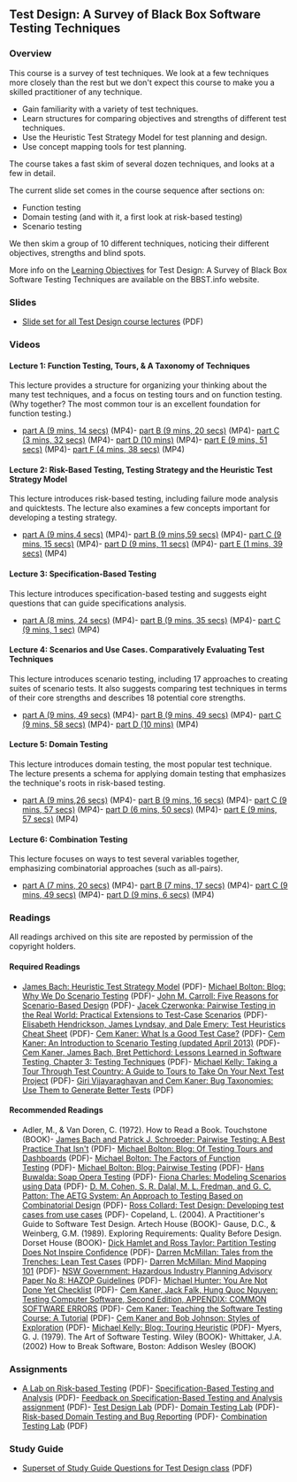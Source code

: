 Test Design: A Survey of Black Box Software Testing Techniques
--------------------------------------------------------------

### Overview

This course is a survey of test techniques. We look at a few techniques more closely than the rest but we don't expect this course to make you a skilled practitioner of any technique.

-   Gain familiarity with a variety of test techniques.
-   Learn structures for comparing objectives and strengths of different test techniques.
-   Use the Heuristic Test Strategy Model for test planning and design.
-   Use concept mapping tools for test planning.

The course takes a fast skim of several dozen techniques, and looks at a few in detail.

The current slide set comes in the course sequence after sections on:

-   Function testing
-   Domain testing (and with it, a first look at risk-based testing)
-   Scenario testing

We then skim a group of 10 different techniques, noticing their different objectives, strengths and blind spots.

More info on the [Learning Objectives](https://web.archive.org/web/20220317112936/http://bbst.info/?page_id=13) for Test Design: A Survey of Black Box Software Testing Techniques are available on the BBST.info website.

### Slides

-   [Slide set for all Test Design course lectures](https://web.archive.org/web/20220317112936/http://testingeducation.org/BBST/testdesign/BBSTTestDesign2011pfinal.pdf) (PDF)

### Videos

#### Lecture 1: Function Testing, Tours, & A Taxonomy of Techniques

This lecture provides a structure for organizing your thinking about the many test techniques, and a focus on testing tours and on function testing. (Why together? The most common tour is an excellent foundation for function testing.)

-   [part A (9 mins, 14 secs)](https://web.archive.org/web/20220317112936/http://testingeducation.org/BBST/testdesign/testdesign1a.mp4) (MP4)-   [part B (9 mins, 20 secs)](https://web.archive.org/web/20220317112936/http://testingeducation.org/BBST/testdesign/testdesign1b.mp4) (MP4)-   [part C (3 mins, 32 secs)](https://web.archive.org/web/20220317112936/http://testingeducation.org/BBST/testdesign/testdesign1c.mp4) (MP4)-   [part D (10 mins)](https://web.archive.org/web/20220317112936/http://testingeducation.org/BBST/testdesign/testdesign1d.mp4) (MP4)-   [part E (9 mins, 51 secs)](https://web.archive.org/web/20220317112936/http://testingeducation.org/BBST/testdesign/testdesign1e.mp4) (MP4)-   [part F (4 mins, 38 secs)](https://web.archive.org/web/20220317112936/http://testingeducation.org/BBST/testdesign/testdesign1f.mp4) (MP4)

#### Lecture 2: Risk-Based Testing, Testing Strategy and the Heuristic Test Strategy Model

This lecture introduces risk-based testing, including failure mode analysis and quicktests. The lecture also examines a few concepts important for developing a testing strategy.

-   [part A (9 mins,4 secs)](https://web.archive.org/web/20220317112936/http://testingeducation.org/BBST/testdesign/testdesign2a.mp4) (MP4)-   [part B (9 mins,59 secs)](https://web.archive.org/web/20220317112936/http://testingeducation.org/BBST/testdesign/testdesign2b.mp4) (MP4)-   [part C (9 mins, 15 secs)](https://web.archive.org/web/20220317112936/http://testingeducation.org/BBST/testdesign/testdesign2c.mp4) (MP4)-   [part D (9 mins, 11 secs)](https://web.archive.org/web/20220317112936/http://testingeducation.org/BBST/testdesign/testdesign2d.mp4) (MP4)-   [part E (1 mins, 39 secs)](https://web.archive.org/web/20220317112936/http://testingeducation.org/BBST/testdesign/testdesign2e.mp4) (MP4)

#### Lecture 3: Specification-Based Testing

This lecture introduces specification-based testing and suggests eight questions that can guide specifications analysis.

-   [part A (8 mins, 24 secs)](https://web.archive.org/web/20220317112936/http://testingeducation.org/BBST/testdesign/testdesign3a.mp4) (MP4)-   [part B (9 mins, 35 secs)](https://web.archive.org/web/20220317112936/http://testingeducation.org/BBST/testdesign/testdesign3b.mp4) (MP4)-   [part C (9 mins, 1 sec)](https://web.archive.org/web/20220317112936/http://testingeducation.org/BBST/testdesign/testdesign3c.mp4) (MP4)

#### Lecture 4: Scenarios and Use Cases. Comparatively Evaluating Test Techniques

This lecture introduces scenario testing, including 17 approaches to creating suites of scenario tests. It also suggests comparing test techniques in terms of their core strengths and describes 18 potential core strengths.

-   [part A (9 mins, 49 secs)](https://web.archive.org/web/20220317112936/http://testingeducation.org/BBST/testdesign/testdesign4a.mp4) (MP4)-   [part B (9 mins, 49 secs)](https://web.archive.org/web/20220317112936/http://testingeducation.org/BBST/testdesign/testdesign4b.mp4) (MP4)-   [part C (9 mins, 58 secs)](https://web.archive.org/web/20220317112936/http://testingeducation.org/BBST/testdesign/testdesign4c.mp4) (MP4)-   [part D (10 mins)](https://web.archive.org/web/20220317112936/http://testingeducation.org/BBST/testdesign/testdesign4d.mp4) (MP4)

#### Lecture 5: Domain Testing

This lecture introduces domain testing, the most popular test technique. The lecture presents a schema for applying domain testing that emphasizes the technique's roots in risk-based testing.

-   [part A (9 mins,26 secs)](https://web.archive.org/web/20220317112936/http://testingeducation.org/BBST/testdesign/testdesign5a.mp4) (MP4)-   [part B (9 mins, 16 secs)](https://web.archive.org/web/20220317112936/http://testingeducation.org/BBST/testdesign/testdesign5b.mp4) (MP4)-   [part C (9 mins, 57 secs)](https://web.archive.org/web/20220317112936/http://testingeducation.org/BBST/testdesign/testdesign5c.mp4) (MP4)-   [part D (6 mins, 50 secs)](https://web.archive.org/web/20220317112936/http://testingeducation.org/BBST/testdesign/testdesign5d.mp4) (MP4)-   [part E (9 mins, 57 secs)](https://web.archive.org/web/20220317112936/http://testingeducation.org/BBST/testdesign/testdesign5e.mp4) (MP4)

#### Lecture 6: Combination Testing

This lecture focuses on ways to test several variables together, emphasizing combinatorial approaches (such as all-pairs).

-   [part A (7 mins, 20 secs)](https://web.archive.org/web/20220317112936/http://testingeducation.org/BBST/testdesign/testdesign6a.mp4) (MP4)-   [part B (7 mins, 17 secs)](https://web.archive.org/web/20220317112936/http://testingeducation.org/BBST/testdesign/testdesign6b.mp4) (MP4)-   [part C (9 mins, 49 secs)](https://web.archive.org/web/20220317112936/http://testingeducation.org/BBST/testdesign/testdesign6c.mp4) (MP4)-   [part D (9 mins, 6 secs)](https://web.archive.org/web/20220317112936/http://testingeducation.org/BBST/testdesign/testdesign6d.mp4) (MP4)

### Readings

All readings archived on this site are reposted by permission of the copyright holders.

#### Required Readings

-   [James Bach: Heuristic Test Strategy Model](https://web.archive.org/web/20220317112936/http://testingeducation.org/BBST/testdesign/Bach_satisfice-tsm-4p.pdf) (PDF)-   [Michael Bolton: Blog: Why We Do Scenario Testing](https://web.archive.org/web/20220317112936/http://testingeducation.org/BBST/testdesign/Bolton_ScenarioTestingBlogPost.pdf) (PDF)-   [John M. Carroll: Five Reasons for Scenario-Based Design](https://web.archive.org/web/20220317112936/http://testingeducation.org/BBST/testdesign/CarrollScenarios.pdf) (PDF)-   [Jacek Czerwonka: Pairwise Testing in the Real World: Practical Extensions to Test-Case Scenarios](https://web.archive.org/web/20220317112936/http://testingeducation.org/BBST/testdesign/Czerwonka_PairwiseTesting.pdf) (PDF)-   [Elisabeth Hendrickson, James Lyndsay, and Dale Emery: Test Heuristics Cheat Sheet](https://web.archive.org/web/20220317112936/http://testingeducation.org/BBST/testdesign/Hendrickson_testheuristicscheatsheetv1.pdf) (PDF)-   [Cem Kaner: What Is a Good Test Case?](https://web.archive.org/web/20220317112936/http://testingeducation.org/BBST/testdesign/Kaner_GoodTestCase.pdf) (PDF)-   [Cem Kaner: An Introduction to Scenario Testing (updated April 2013)](https://web.archive.org/web/20220317112936/http://testingeducation.org/BBST/testdesign/Kaner_ScenarioIntroVer5.pdf) (PDF)-   [Cem Kaner, James Bach, Bret Pettichord: Lessons Learned in Software Testing, Chapter 3: Testing Techniques](https://web.archive.org/web/20220317112936/http://testingeducation.org/BBST/testdesign/KanerBachPettichord_Lessons_Learned_in_SW_testingCh3-1.pdf) (PDF)-   [Michael Kelly: Taking a Tour Through Test Country: A Guide to Tours to Take On Your Next Test Project](https://web.archive.org/web/20220317112936/http://testingeducation.org/BBST/testdesign/Kelly_Taking_a_Tour_Through_Test_Country.pdf) (PDF)-   [Giri Vijayaraghavan and Cem Kaner: Bug Taxonomies: Use Them to Generate Better Tests](https://web.archive.org/web/20220317112936/http://testingeducation.org/BBST/testdesign/Vijay_bugtax.pdf) (PDF)

#### Recommended Readings

-   Adler, M., & Van Doren, C. (1972). How to Read a Book. Touchstone (BOOK)-   [James Bach and Patrick J. Schroeder: Pairwise Testing: A Best Practice That Isn't](https://web.archive.org/web/20220317112936/http://testingeducation.org/BBST/testdesign/Bach_PairwisePNSQC2004.pdf) (PDF)-   [Michael Bolton: Blog: Of Testing Tours and Dashboards](https://web.archive.org/web/20220317112936/http://testingeducation.org/BBST/testdesign/Bolton_TestingToursBlogPost.pdf) (PDF)-   [Michael Bolton: The Factors of Function Testing](https://web.archive.org/web/20220317112936/http://testingeducation.org/BBST/testdesign/Bolton_TheFactorsOfFunctionTesting.pdf) (PDF)-   [Michael Bolton: Blog: Pairwise Testing](https://web.archive.org/web/20220317112936/http://testingeducation.org/BBST/testdesign/Bolton_PairwiseTestingBlogPost.pdf) (PDF)-   [Hans Buwalda: Soap Opera Testing](https://web.archive.org/web/20220317112936/http://testingeducation.org/BBST/testdesign/Buwalda_soap_opera_testing.pdf) (PDF)-   [Fiona Charles: Modeling Scenarios using Data](https://web.archive.org/web/20220317112936/http://testingeducation.org/BBST/testdesign/Charles_ModelingScenarios.pdf) (PDF)-   [D. M. Cohen, S. R. Dalal, M. L. Fredman, and G. C. Patton: The AETG System: An Approach to Testing Based on Combinatorial Design](https://web.archive.org/web/20220317112936/http://testingeducation.org/BBST/testdesign/Cohen_AETG_System.pdf) (PDF)-   [Ross Collard: Test Design: Developing test cases from use cases](https://web.archive.org/web/20220317112936/http://testingeducation.org/BBST/testdesign/CollardUsecaseTesting.pdf) (PDF)-   Copeland, L. (2004). A Practitioner's Guide to Software Test Design. Artech House (BOOK)-   Gause, D.C., & Weinberg, G.M. (1989). Exploring Requirements: Quality Before Design. Dorset House (BOOK)-   [Dick Hamlet and Ross Taylor: Partition Testing Does Not Inspire Confidence](https://web.archive.org/web/20220317112936/http://testingeducation.org/BBST/testdesign/Hamlet_PartitionTesting.pdf) (PDF)-   [Darren McMillan: Tales from the Trenches: Lean Test Cases](https://web.archive.org/web/20220317112936/http://testingeducation.org/BBST/testdesign/McMillan_LeanTestCases.pdf) (PDF)-   [Darren McMillan: Mind Mapping 101](https://web.archive.org/web/20220317112936/http://testingeducation.org/BBST/testdesign/McMillan_Mind%20Mapping101.pdf) (PDF)-   [NSW Government: Hazardous Industry Planning Advisory Paper No 8: HAZOP Guidelines](https://web.archive.org/web/20220317112936/http://testingeducation.org/BBST/testdesign/HAZOP_Guidelines.pdf) (PDF)-   [Michael Hunter: You Are Not Done Yet Checklist](https://web.archive.org/web/20220317112936/http://testingeducation.org/BBST/testdesign/Hunter_YouAreNotDoneYet.pdf) (PDF)-   [Cem Kaner, Jack Falk, Hung Quoc Nguyen: Testing Computer Software, Second Edition, APPENDIX: COMMON SOFTWARE ERRORS](https://web.archive.org/web/20220317112936/http://testingeducation.org/BBST/testdesign/Kaner_Common_Software_Errors.pdf) (PDF)-   [Cem Kaner: Teaching the Software Testing Course: A Tutorial](https://web.archive.org/web/20220317112936/http://testingeducation.org/BBST/testdesign/Kaner_teaching_sw_testing.pdf) (PDF)-   [Cem Kaner and Bob Johnson: Styles of Exploration](https://web.archive.org/web/20220317112936/http://testingeducation.org/BBST/testdesign/KanerJohnson_LAWST7StylesOfExploration.pdf) (PDF)-   [Michael Kelly: Blog: Touring Heuristic](https://web.archive.org/web/20220317112936/http://testingeducation.org/BBST/testdesign/Kelly_TouringHeuristicBlogPost.pdf) (PDF)-   Myers, G. J. (1979). The Art of Software Testing. Wiley (BOOK)-   Whittaker, J.A. (2002) How to Break Software, Boston: Addison Wesley (BOOK)

### Assignments

-   [A Lab on Risk-based Testing](https://web.archive.org/web/20220317112936/http://testingeducation.org/BBST/testdesign/A_Lab_on_Risk.pdf) (PDF)-   [Specification-Based Testing and Analysis](https://web.archive.org/web/20220317112936/http://testingeducation.org/BBST/testdesign/Fall2011SpecificationAssign.pdf) (PDF)-   [Feedback on Specification-Based Testing and Analysis assignment](https://web.archive.org/web/20220317112936/http://testingeducation.org/BBST/testdesign/HTSMandSpecs2011Feedback.pdf) (PDF)-   [Test Design Lab](https://web.archive.org/web/20220317112936/http://testingeducation.org/BBST/testdesign/LabTestDesignFall2011.pdf) (PDF)-   [Domain Testing Lab](https://web.archive.org/web/20220317112936/http://testingeducation.org/BBST/testdesign/LabDomainTestingFall2011.pdf) (PDF)-   [Risk-based Domain Testing and Bug Reporting](https://web.archive.org/web/20220317112936/http://testingeducation.org/BBST/testdesign/AssignmentRiskDomainTestingFall2011.pdf) (PDF)-   [Combination Testing Lab](https://web.archive.org/web/20220317112936/http://testingeducation.org/BBST/testdesign/LabCombinationTestingFall2011.pdf) (PDF)

### Study Guide

-   [Superset of Study Guide Questions for Test Design class](https://web.archive.org/web/20220317112936/http://testingeducation.org/BBST/testdesign/TestDesignStudyGuideSupersetDecember2011.pdf) (PDF)